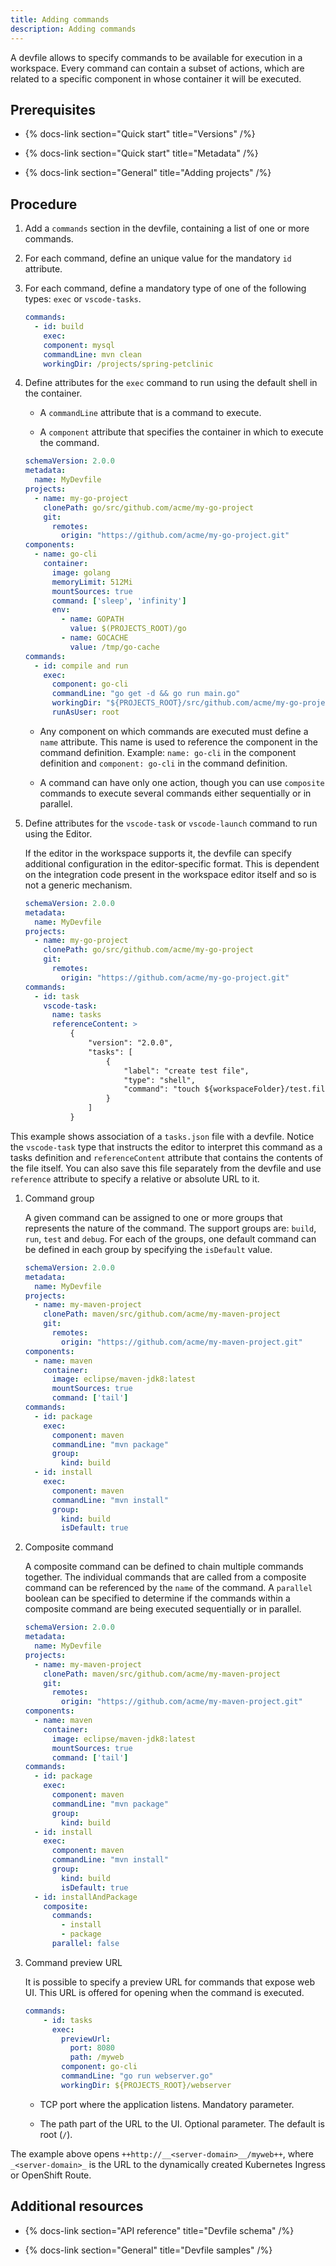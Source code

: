 ```yaml
---
title: Adding commands
description: Adding commands
---
```


A devfile allows to specify commands to be available for execution in a
workspace. Every command can contain a subset of actions, which are
related to a specific component in whose container it will be executed.

## Prerequisites

- {% docs-link section="Quick start" title="Versions" /%}

- {% docs-link section="Quick start" title="Metadata" /%}

- {% docs-link section="General" title="Adding projects" /%}

## Procedure

1. Add a `commands` section in the devfile, containing a list of one or
    more commands.

2. For each command, define an unique value for the mandatory `id`
    attribute.

3. For each command, define a mandatory type of one of the following
    types: `exec` or `vscode-tasks`.

    ```yaml {% title="Sample command" filename="devfile.yaml" %}
    commands:
      - id: build
        exec:
        component: mysql
        commandLine: mvn clean
        workingDir: /projects/spring-petclinic
    ```

4. Define attributes for the `exec` command to run using the default
    shell in the container.

    - A `commandLine` attribute that is a command to execute.

    - A `component` attribute that specifies the container in which to
        execute the command.

    ```yaml {% filename="devfile.yaml" %}
    schemaVersion: 2.0.0
    metadata:
      name: MyDevfile
    projects:
      - name: my-go-project
        clonePath: go/src/github.com/acme/my-go-project
        git:
          remotes:
            origin: "https://github.com/acme/my-go-project.git"
    components:
      - name: go-cli
        container:
          image: golang
          memoryLimit: 512Mi
          mountSources: true
          command: ['sleep', 'infinity']
          env:
            - name: GOPATH
              value: $(PROJECTS_ROOT)/go
            - name: GOCACHE
              value: /tmp/go-cache
    commands:
      - id: compile and run
        exec:
          component: go-cli
          commandLine: "go get -d && go run main.go"
          workingDir: "${PROJECTS_ROOT}/src/github.com/acme/my-go-project"
          runAsUser: root
    ```

    - Any component on which commands are executed must define a
        `name` attribute. This name is used to reference the component
        in the command definition. Example: `name: go-cli` in the
        component definition and `component: go-cli` in the command
        definition.

    - A command can have only one action, though you can use
        `composite` commands to execute several commands either
        sequentially or in parallel.

5. Define attributes for the `vscode-task` or `vscode-launch` command
    to run using the Editor.

    If the editor in the workspace supports it, the devfile can specify
    additional configuration in the editor-specific format. This is
    dependent on the integration code present in the workspace editor
    itself and so is not a generic mechanism.

    ```yaml {% filename="devfile.yaml" %}
    schemaVersion: 2.0.0
    metadata:
      name: MyDevfile
    projects:
      - name: my-go-project
        clonePath: go/src/github.com/acme/my-go-project
        git:
          remotes:
            origin: "https://github.com/acme/my-go-project.git"
    commands:
      - id: task
        vscode-task:
          name: tasks
          referenceContent: >
              {
                  "version": "2.0.0",
                  "tasks": [
                      {
                          "label": "create test file",
                          "type": "shell",
                          "command": "touch ${workspaceFolder}/test.file"
                      }
                  ]
              }
    ```

This example shows association of a `tasks.json` file with a devfile.
Notice the `vscode-task` type that instructs the editor to interpret
this command as a tasks definition and `referenceContent` attribute that
contains the contents of the file itself. You can also save this file
separately from the devfile and use `reference` attribute to specify a
relative or absolute URL to it.

1. Command group

    A given command can be assigned to one or more groups that
    represents the nature of the command. The support groups are:
    `build`, `run`, `test` and `debug`. For each of the groups, one
    default command can be defined in each group by specifying the
    `isDefault` value.

    ```yaml {% filename="devfile.yaml" %}
    schemaVersion: 2.0.0
    metadata:
      name: MyDevfile
    projects:
      - name: my-maven-project
        clonePath: maven/src/github.com/acme/my-maven-project
        git:
          remotes:
            origin: "https://github.com/acme/my-maven-project.git"
    components:
      - name: maven
        container:
          image: eclipse/maven-jdk8:latest
          mountSources: true
          command: ['tail']
    commands:
      - id: package
        exec:
          component: maven
          commandLine: "mvn package"
          group:
            kind: build
      - id: install
        exec:
          component: maven
          commandLine: "mvn install"
          group:
            kind: build
            isDefault: true
    ```

2. Composite command

    A composite command can be defined to chain multiple commands
    together. The individual commands that are called from a composite
    command can be referenced by the `name` of the command. A `parallel`
    boolean can be specified to determine if the commands within a
    composite command are being executed sequentially or in parallel.

    ```yaml {% filename="devfile.yaml" %}
    schemaVersion: 2.0.0
    metadata:
      name: MyDevfile
    projects:
      - name: my-maven-project
        clonePath: maven/src/github.com/acme/my-maven-project
        git:
          remotes:
            origin: "https://github.com/acme/my-maven-project.git"
    components:
      - name: maven
        container:
          image: eclipse/maven-jdk8:latest
          mountSources: true
          command: ['tail']
    commands:
      - id: package
        exec:
          component: maven
          commandLine: "mvn package"
          group:
            kind: build
      - id: install
        exec:
          component: maven
          commandLine: "mvn install"
          group:
            kind: build
            isDefault: true
      - id: installAndPackage
        composite:
          commands:
            - install
            - package
          parallel: false
    ```

3. Command preview URL

    It is possible to specify a preview URL for commands that expose web
    UI. This URL is offered for opening when the command is executed.

    ```yaml {% filename="devfile.yaml" %}
    commands:
        - id: tasks
          exec:
            previewUrl:
              port: 8080     
              path: /myweb   
            component: go-cli
            commandLine: "go run webserver.go"
            workingDir: ${PROJECTS_ROOT}/webserver
    ```

    - TCP port where the application listens. Mandatory parameter.

    - The path part of the URL to the UI. Optional parameter. The
        default is root (`/`).

The example above opens `++http://__<server-domain>__/myweb++`, where
`_<server-domain>_` is the URL to the dynamically created Kubernetes
Ingress or OpenShift Route.

## Additional resources

- {% docs-link section="API reference" title="Devfile schema" /%}

- {% docs-link section="General" title="Devfile samples" /%}
